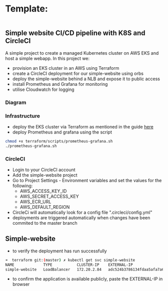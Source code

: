 # Template:
[![<sebmrgn>](https://circleci.com/gh/mrgn/play.svg?style=svg)](https://app.circleci.com/pipelines/github/sebmrgn/play)

## Simple website CI/CD pipeline with K8S and CircleCI

A simple project to create a managed Kubernetes cluster on AWS EKS and host a simple webapp. 
In this project we:
- provision an EKS cluster in an AWS using Terraform
- create a CircleCI deployment for our simple-website using orbs
- deploy the simple-website behind a NLB and expose it to public access
- install Prometheus and Grafana for monitoring
- utilise Cloudwatch for logging

### Diagram



### Infrastructure

- deploy the EKS cluster via Terraform as mentioned in the guide [here](https://github.com/sebmrgn/play/blob/master/terraform/README.md)
- deploy Prometheus and grafana using the script
```bash
chmod +x terraform/scripts/prometheus-grafana.sh
./prometheus-grafana.sh
```


### CircleCI

- Login to your CircleCI account
- Add the simple-website project
- Go to Project Settings - Environment variables and set the values for the following:
    - AWS_ACCESS_KEY_ID
    - AWS_SECRET_ACCESS_KEY
    - AWS_ECR_URL
    - AWS_DEFAULT_REGION
- CircleCi will automatically look for a config file ".circleci/config.yml"
- deployments are triggered automatically when changes have been commited to the master branch

## Simple-website

- to verify the deployment has run successfully
```bash
➜  terraform git:(master) ✗ kubectl get svc simple-website
NAME             TYPE           CLUSTER-IP    EXTERNAL-IP                                                                     PORT(S)        AGE
simple-website   LoadBalancer   172.20.2.84   adc524b3786134fdaa5afa7a69534535-d83a932b7311ca1b.elb.eu-west-1.amazonaws.com   80:31262/TCP   73m
```

- to confirm the application is available publicly, paste the EXTERNAL-IP in browser












